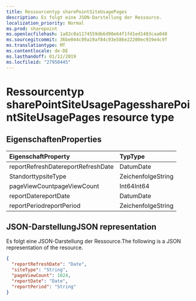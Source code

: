 ```yaml
---
title: Ressourcentyp sharePointSiteUsagePages
description: Es folgt eine JSON-Darstellung der Ressource.
localization_priority: Normal
ms.prod: sharepoint
ms.openlocfilehash: 1a82c0a1174559db6d90e64f1fd1ed1403caa048
ms.sourcegitcommit: 36be044c89a19af84c93e586e22200ec919e4c9f
ms.translationtype: MT
ms.contentlocale: de-DE
ms.lasthandoff: 01/12/2019
ms.locfileid: "27950445"
---
```

# <a name="sharepointsiteusagepages-resource-type"></a><span data-ttu-id="a1804-103">Ressourcentyp sharePointSiteUsagePages</span><span class="sxs-lookup"><span data-stu-id="a1804-103">sharePointSiteUsagePages resource type</span></span>

## <a name="properties"></a><span data-ttu-id="a1804-104">Eigenschaften</span><span class="sxs-lookup"><span data-stu-id="a1804-104">Properties</span></span>

| <span data-ttu-id="a1804-105">Eigenschaft</span><span class="sxs-lookup"><span data-stu-id="a1804-105">Property</span></span>          | <span data-ttu-id="a1804-106">Typ</span><span class="sxs-lookup"><span data-stu-id="a1804-106">Type</span></span>   |
| :---------------- | :----- |
| <span data-ttu-id="a1804-107">reportRefreshDate</span><span class="sxs-lookup"><span data-stu-id="a1804-107">reportRefreshDate</span></span> | <span data-ttu-id="a1804-108">Datum</span><span class="sxs-lookup"><span data-stu-id="a1804-108">Date</span></span>   |
| <span data-ttu-id="a1804-109">Standorttyp</span><span class="sxs-lookup"><span data-stu-id="a1804-109">siteType</span></span>          | <span data-ttu-id="a1804-110">Zeichenfolge</span><span class="sxs-lookup"><span data-stu-id="a1804-110">String</span></span> |
| <span data-ttu-id="a1804-111">pageViewCount</span><span class="sxs-lookup"><span data-stu-id="a1804-111">pageViewCount</span></span>     | <span data-ttu-id="a1804-112">Int64</span><span class="sxs-lookup"><span data-stu-id="a1804-112">Int64</span></span>  |
| <span data-ttu-id="a1804-113">reportDate</span><span class="sxs-lookup"><span data-stu-id="a1804-113">reportDate</span></span>        | <span data-ttu-id="a1804-114">Datum</span><span class="sxs-lookup"><span data-stu-id="a1804-114">Date</span></span>   |
| <span data-ttu-id="a1804-115">reportPeriod</span><span class="sxs-lookup"><span data-stu-id="a1804-115">reportPeriod</span></span>      | <span data-ttu-id="a1804-116">Zeichenfolge</span><span class="sxs-lookup"><span data-stu-id="a1804-116">String</span></span> |

## <a name="json-representation"></a><span data-ttu-id="a1804-117">JSON-Darstellung</span><span class="sxs-lookup"><span data-stu-id="a1804-117">JSON representation</span></span>

<span data-ttu-id="a1804-118">Es folgt eine JSON-Darstellung der Ressource.</span><span class="sxs-lookup"><span data-stu-id="a1804-118">The following is a JSON representation of the resource.</span></span>

<!-- {
  "blockType": "resource",
  "@odata.type": "microsoft.graph.sharePointSiteUsagePages"
} -->

```json
{
  "reportRefreshDate": "Date", 
  "siteType": "String", 
  "pageViewCount": 1024, 
  "reportDate": "Date", 
  "reportPeriod": "String"
}
```
